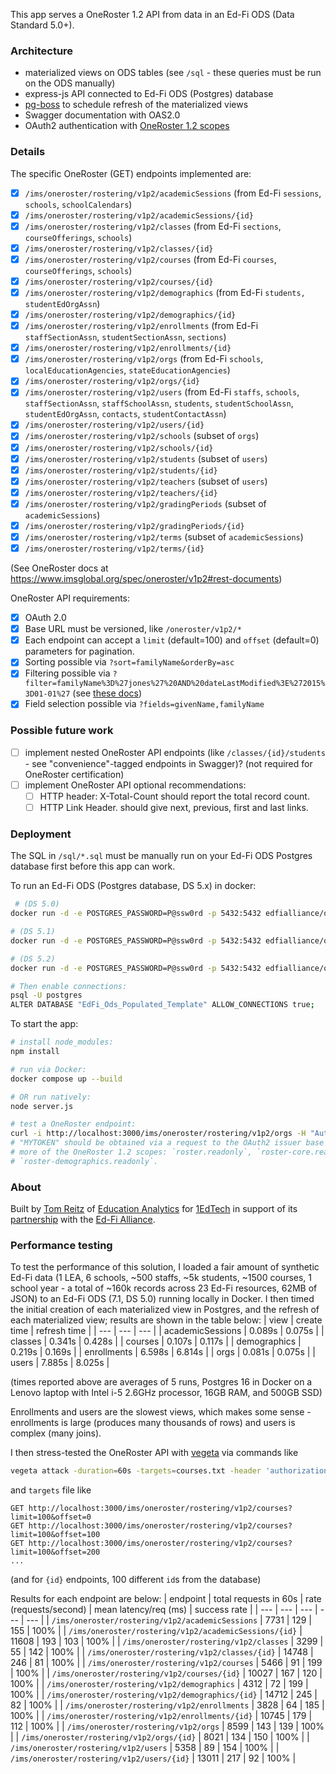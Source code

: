 This app serves a OneRoster 1.2 API from data in an Ed-Fi ODS (Data Standard 5.0+).

### Architecture
* materialized views on ODS tables (see `/sql` - these queries must be run on the ODS manually)
* express-js API connected to Ed-Fi ODS (Postgres) database
* [pg-boss](https://timgit.github.io/pg-boss/#/./api/scheduling) to schedule refresh of the materialized views
* Swagger documentation with OAS2.0
* OAuth2 authentication with [OneRoster 1.2 scopes](https://www.imsglobal.org/sites/default/files/spec/oneroster/v1p2/rostering-restbinding/OneRosterv1p2RosteringService_RESTBindv1p0.html#OpenAPI_Security)

### Details
The specific OneRoster (GET) endpoints implemented are:
- [x] `/ims/oneroster/rostering/v1p2/academicSessions` (from Ed-Fi `sessions`, `schools`, `schoolCalendars`)
- [x] `/ims/oneroster/rostering/v1p2/academicSessions/{id}`
- [x] `/ims/oneroster/rostering/v1p2/classes` (from Ed-Fi `sections`, `courseOfferings`, `schools`)
- [x] `/ims/oneroster/rostering/v1p2/classes/{id}`
- [x] `/ims/oneroster/rostering/v1p2/courses` (from Ed-Fi `courses`, `courseOfferings`, `schools`)
- [x] `/ims/oneroster/rostering/v1p2/courses/{id}`
- [x] `/ims/oneroster/rostering/v1p2/demographics` (from Ed-Fi `students, studentEdOrgAssn`)
- [x] `/ims/oneroster/rostering/v1p2/demographics/{id}`
- [x] `/ims/oneroster/rostering/v1p2/enrollments` (from Ed-Fi `staffSectionAssn`, `studentSectionAssn`, `sections`)
- [x] `/ims/oneroster/rostering/v1p2/enrollments/{id}`
- [x] `/ims/oneroster/rostering/v1p2/orgs` (from Ed-Fi `schools`, `localEducationAgencies`, `stateEducationAgencies`)
- [x] `/ims/oneroster/rostering/v1p2/orgs/{id}`
- [x] `/ims/oneroster/rostering/v1p2/users` (from Ed-Fi `staffs`, `schools`, `staffSectionAssn`, `staffSchoolAssn`, `students`, `studentSchoolAssn`, `studentEdOrgAssn`, `contacts`, `studentContactAssn`)
- [x] `/ims/oneroster/rostering/v1p2/users/{id}`
- [x] `/ims/oneroster/rostering/v1p2/schools` (subset of `orgs`)
- [x] `/ims/oneroster/rostering/v1p2/schools/{id}`
- [x] `/ims/oneroster/rostering/v1p2/students` (subset of `users`)
- [x] `/ims/oneroster/rostering/v1p2/students/{id}`
- [x] `/ims/oneroster/rostering/v1p2/teachers` (subset of `users`)
- [x] `/ims/oneroster/rostering/v1p2/teachers/{id}`
- [x] `/ims/oneroster/rostering/v1p2/gradingPeriods` (subset of `academicSessions`)
- [x] `/ims/oneroster/rostering/v1p2/gradingPeriods/{id}`
- [x] `/ims/oneroster/rostering/v1p2/terms` (subset of `academicSessions`)
- [x] `/ims/oneroster/rostering/v1p2/terms/{id}`

(See OneRoster docs at  https://www.imsglobal.org/spec/oneroster/v1p2#rest-documents)

OneRoster API requirements:
- [x] OAuth 2.0
- [x] Base URL must be versioned, like `/oneroster/v1p2/*`
- [x] Each endpoint can accept a `limit` (default=100) and `offset` (default=0) parameters for pagination.
- [x] Sorting possible via `?sort=familyName&orderBy=asc`
- [x] Filtering possible via `?filter=familyName%3D%27jones%27%20AND%20dateLastModified%3E%272015%3D01-01%27` (see [these docs](https://www.imsglobal.org/sites/default/files/spec/oneroster/v1p2/rostering-restbinding/OneRosterv1p2RosteringService_RESTBindv1p0.html#Main3p3))
- [x] Field selection possible via `?fields=givenName,familyName`

### Possible future work
- [ ] implement nested OneRoster API endpoints (like `/classes/{id}/students` - see "convenience"-tagged endpoints in Swagger)? (not required for OneRoster certification)
- [ ] implement OneRoster API optional recommendations:
    - [ ] HTTP header: X-Total-Count should report the total record count.
    - [ ] HTTP Link Header. should give next, previous, first and last links.

### Deployment
The SQL in `/sql/*.sql` must be manually run on your Ed-Fi ODS Postgres database first before this app can work.

To run an Ed-Fi ODS (Postgres database, DS 5.x) in docker:
```bash
 # (DS 5.0)
docker run -d -e POSTGRES_PASSWORD=P@ssw0rd -p 5432:5432 edfialliance/ods-api-db-ods-sandbox:7.1

# (DS 5.1)
docker run -d -e POSTGRES_PASSWORD=P@ssw0rd -p 5432:5432 edfialliance/ods-api-db-ods-sandbox:7.2

# (DS 5.2)
docker run -d -e POSTGRES_PASSWORD=P@ssw0rd -p 5432:5432 edfialliance/ods-api-db-ods-sandbox:7.3

# Then enable connections:
psql -U postgres
ALTER DATABASE "EdFi_Ods_Populated_Template" ALLOW_CONNECTIONS true;
```

To start the app:
```bash
# install node_modules:
npm install

# run via Docker:
docker compose up --build

# OR run natively:
node server.js

# test a OneRoster endpoint:
curl -i http://localhost:3000/ims/oneroster/rostering/v1p2/orgs -H "Authorization: Bearer MYTOKEN"
# "MYTOKEN" should be obtained via a request to the OAuth2 issuer base URL and must contain one or
# more of the OneRoster 1.2 scopes: `roster.readonly`, `roster-core.readonly`, and
# `roster-demographics.readonly`.
```

### About
Built by [Tom Reitz](https://github.com/tomreitz) of [Education Analytics](https://www.edanalytics.org/) for [1EdTech](https://www.1edtech.org/) in support of its [partnership](https://www.1edtech.org/about/partners/ed-fi) with the [Ed-Fi Alliance](https://www.ed-fi.org/).

### Performance testing
To test the performance of this solution, I loaded a fair amount of synthetic Ed-Fi data (1 LEA, 6 schools, ~500 staffs, ~5k students, ~1500 courses, 1 school year - a total of ~160k records across 23 Ed-Fi resources, 62MB of JSON) to an Ed-Fi ODS (7.1, DS 5.0) running locally in Docker. I then timed the initial creation of each materialized view in Postgres, and the refresh of each materialized view; results are shown in the table below:
| view | create time | refresh time |
| --- | --- | --- |
| academicSessions | 0.089s | 0.075s |
| classes | 0.341s | 0.428s |
| courses | 0.107s | 0.117s |
| demographics | 0.219s | 0.169s |
| enrollments | 6.598s | 6.814s |
| orgs | 0.081s | 0.075s |
| users | 7.885s | 8.025s |

(times reported above are averages of 5 runs, Postgres 16 in Docker on a Lenovo laptop with Intel i-5 2.6GHz processor, 16GB RAM, and 500GB SSD)

Enrollments and users are the slowest views, which makes some sense - enrollments is large (produces many thousands of rows) and users is complex (many joins).

I then stress-tested the OneRoster API with [vegeta](https://github.com/tsenart/vegeta) via commands like
```bash
vegeta attack -duration=60s -targets=courses.txt -header 'authorization: Bearer [TOKEN_GOES_HERE]]' --rate 0 -max-workers 20 | tee results.bin | vegeta report
```
and `targets` file like
```
GET http://localhost:3000/ims/oneroster/rostering/v1p2/courses?limit=100&offset=0
GET http://localhost:3000/ims/oneroster/rostering/v1p2/courses?limit=100&offset=100
GET http://localhost:3000/ims/oneroster/rostering/v1p2/courses?limit=100&offset=200
...
```
(and for `{id}` endpoints, 100 different `id`s from the database)

Results for each endpoint are below:
| endpoint | total requests in 60s | rate (requests/second) | mean latency/req (ms) | success rate |
| --- | --- | --- | --- | --- |
| `/ims/oneroster/rostering/v1p2/academicSessions` | 7731 | 129 | 155 | 100% |
| `/ims/oneroster/rostering/v1p2/academicSessions/{id}` | 11608 | 193 | 103 | 100% |
| `/ims/oneroster/rostering/v1p2/classes` | 3299 | 55 | 142 | 100% |
| `/ims/oneroster/rostering/v1p2/classes/{id}` | 14748 | 246 | 81 | 100% |
| `/ims/oneroster/rostering/v1p2/courses` | 5466 | 91 | 199 | 100% |
| `/ims/oneroster/rostering/v1p2/courses/{id}` | 10027 | 167 | 120 | 100% |
| `/ims/oneroster/rostering/v1p2/demographics` | 4312 | 72 | 199 | 100% |
| `/ims/oneroster/rostering/v1p2/demographics/{id}` | 14712 | 245 | 82 | 100% |
| `/ims/oneroster/rostering/v1p2/enrollments` | 3828 | 64 | 185 | 100% |
| `/ims/oneroster/rostering/v1p2/enrollments/{id}` | 10745 | 179 | 112 | 100% |
| `/ims/oneroster/rostering/v1p2/orgs` | 8599 | 143 | 139 | 100% |
| `/ims/oneroster/rostering/v1p2/orgs/{id}` | 8021 | 134 | 150 | 100% |
| `/ims/oneroster/rostering/v1p2/users` | 5358 | 89 | 154 | 100% |
| `/ims/oneroster/rostering/v1p2/users/{id}` | 13011 | 217 | 92 | 100% |
